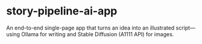 # story-pipeline-ai-app
An end-to-end single-page app that turns an idea into an illustrated script—using Ollama for writing and Stable Diffusion (A1111 API) for images.

